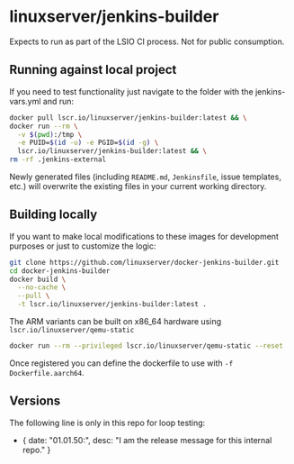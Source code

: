 <!-- DO NOT EDIT THIS FILE MANUALLY -->
<!-- Please read https://github.com/linuxserver/docker-jenkins-builder/blob/master/.github/CONTRIBUTING.md -->
# linuxserver/jenkins-builder

Expects to run as part of the LSIO CI process. Not for public consumption.

## Running against local project

If you need to test functionality just navigate to the folder with the jenkins-vars.yml and run:

```bash
docker pull lscr.io/linuxserver/jenkins-builder:latest && \
docker run --rm \
  -v $(pwd):/tmp \
  -e PUID=$(id -u) -e PGID=$(id -g) \
  lscr.io/linuxserver/jenkins-builder:latest && \
rm -rf .jenkins-external
```

Newly generated files (including `README.md`, `Jenkinsfile`, issue templates, etc.) will overwrite the existing files in your current working directory.

## Building locally

If you want to make local modifications to these images for development purposes or just to customize the logic:

```bash
git clone https://github.com/linuxserver/docker-jenkins-builder.git
cd docker-jenkins-builder
docker build \
  --no-cache \
  --pull \
  -t lscr.io/linuxserver/jenkins-builder:latest .
```

The ARM variants can be built on x86_64 hardware using `lscr.io/linuxserver/qemu-static`

```bash
docker run --rm --privileged lscr.io/linuxserver/qemu-static --reset
```

Once registered you can define the dockerfile to use with `-f Dockerfile.aarch64`.

## Versions

The following line is only in this repo for loop testing:

- { date: "01.01.50:", desc: "I am the release message for this internal repo." }
